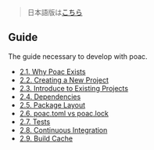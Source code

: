> 日本語版は[こちら](https://doc.poac.pm/ja/guide/)

## Guide

The guide necessary to develop with poac.
* [2.1. Why Poac Exists](why-poac-exists.md)
* [2.2. Creating a New Project](creating-a-new-project.md)
* [2.3. Introduce to Existing Projects](introduce-to-existing-projects.md)
* [2.4. Dependencies](dependencies.md)
* [2.5. Package Layout](package-layout.md)
* [2.6. poac.toml vs poac.lock](poac-toml-vs-poac-lock.md)
* [2.7. Tests](tests.md)
* [2.8. Continuous Integration](continuous-integration.md)
* [2.9. Build Cache](build-cache.md)
